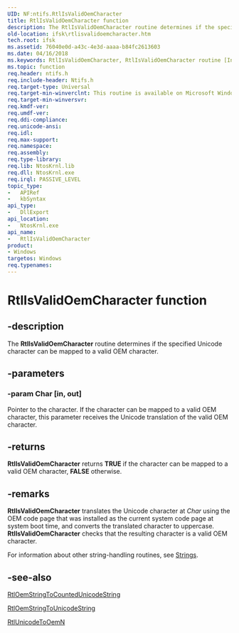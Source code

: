 ```yaml
---
UID: NF:ntifs.RtlIsValidOemCharacter
title: RtlIsValidOemCharacter function
description: The RtlIsValidOemCharacter routine determines if the specified Unicode character can be mapped to a valid OEM character.
old-location: ifsk\rtlisvalidoemcharacter.htm
tech.root: ifsk
ms.assetid: 76040e0d-a43c-4e3d-aaaa-b84fc2613603
ms.date: 04/16/2018
ms.keywords: RtlIsValidOemCharacter, RtlIsValidOemCharacter routine [Installable File System Drivers], ifsk.rtlisvalidoemcharacter, ntifs/RtlIsValidOemCharacter, rtlref_ebbaa5fc-63da-4eef-b8ac-be10a6e062a0.xml
ms.topic: function
req.header: ntifs.h
req.include-header: Ntifs.h
req.target-type: Universal
req.target-min-winverclnt: This routine is available on Microsoft Windows 2000 and later.
req.target-min-winversvr: 
req.kmdf-ver: 
req.umdf-ver: 
req.ddi-compliance: 
req.unicode-ansi: 
req.idl: 
req.max-support: 
req.namespace: 
req.assembly: 
req.type-library: 
req.lib: NtosKrnl.lib
req.dll: NtosKrnl.exe
req.irql: PASSIVE_LEVEL
topic_type:
-	APIRef
-	kbSyntax
api_type:
-	DllExport
api_location:
-	NtosKrnl.exe
api_name:
-	RtlIsValidOemCharacter
product:
- Windows
targetos: Windows
req.typenames: 
---
```


# RtlIsValidOemCharacter function


## -description


The <b>RtlIsValidOemCharacter</b> routine determines if the specified Unicode character can be mapped to a valid OEM character. 


## -parameters




### -param Char [in, out]

Pointer to the character. If the character can be mapped to a valid OEM character, this parameter receives the Unicode translation of the valid OEM character.


## -returns



<b>RtlIsValidOemCharacter</b> returns <b>TRUE</b> if the character can be mapped to a valid OEM character, <b>FALSE</b> otherwise. 




## -remarks



<b>RtlIsValidOemCharacter</b> translates the Unicode character at <i>Char</i> using the OEM code page that was installed as the current system code page at system boot time, and converts the translated character to uppercase. <b>RtlIsValidOemCharacter</b> checks that the resulting character is a valid OEM character.

For information about other string-handling routines, see <a href="https://msdn.microsoft.com/library/windows/hardware/ff563884">Strings</a>. 




## -see-also




<a href="https://msdn.microsoft.com/library/windows/hardware/ff553142">RtlOemStringToCountedUnicodeString</a>



<a href="https://msdn.microsoft.com/library/windows/hardware/ff553153">RtlOemStringToUnicodeString</a>



<a href="https://msdn.microsoft.com/library/windows/hardware/ff553272">RtlUnicodeToOemN</a>
 

 

